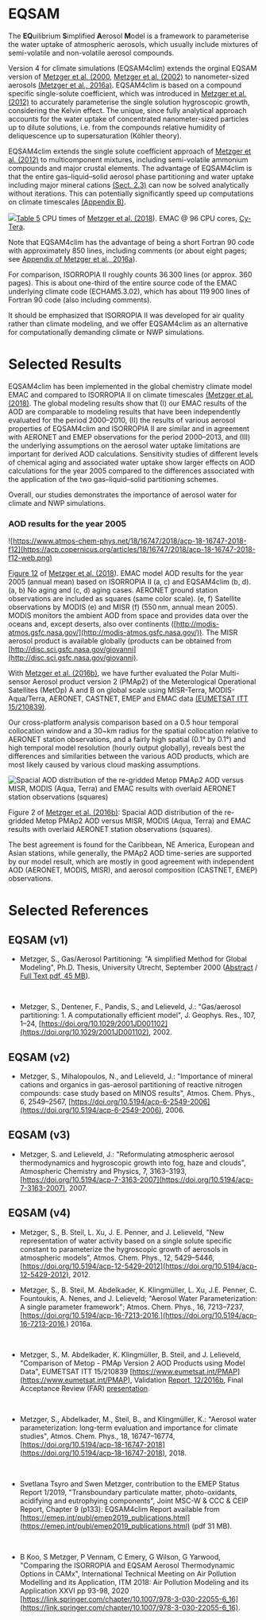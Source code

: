 # EQSAM

The **EQ**uilibrium **S**implified **A**erosol **M**odel is a framework to parameterise the water uptake of atmospheric aerosols, which usually include mixtures of semi-volatile and non-volatile aerosol compounds. 

Version 4 for climate simulations (EQSAM4clim) extends the orginal EQSAM version of [Metzger et al. (2000](https://dspace.library.uu.nl/handle/1874/646), [Metzger et al. (2002)](https://doi.org/10.1029/2001JD001102) to nanometer-sized aerosols [(Metzger et al., 2016a)](https://doi.org/10.5194/acp-16-7213-2016). EQSAM4clim is based on a compound specific single-solute coefficient, which was introduced in [Metzger et al. (2012)](https://doi.org/10.5194/acp-12-5429-2012) to accurately parameterise the single solution hygroscopic growth, considering the Kelvin effect. The unique, since fully analytical approach accounts for the water uptake of concentrated nanometer-sized particles up to dilute solutions, i.e. from the compounds relative humidity of deliquescence up to supersaturation (Köhler theory).  

EQSAM4clim extends the single solute coefficient approach of [Metzger et al. (2012)](https://doi.org/10.5194/acp-12-5429-2012) to multicomponent mixtures, including semi-volatile ammonium compounds and major crustal elements. The advantage of EQSAM4clim is that the entire gas–liquid–solid aerosol phase partitioning and water uptake including major mineral cations [(Sect. 2.3)](https://www.atmos-chem-phys.net/18/16747/2018/#Ch1.S2.SS3 "https://www.atmos-chem-phys.net/18/16747/2018/#Ch1.S2.SS3") can now be solved analytically without iterations. This can potentially  significantly speed up computations on climate timescales [(Appendix B)](https://www.atmos-chem-phys.net/18/16747/2018/#section8 "https://www.atmos-chem-phys.net/18/16747/2018/#section8").  

![](https://acp.copernicus.org/articles/18/16747/2018/acp-18-16747-2018-t05.png)[Table 5](https://www.atmos-chem-phys.net/18/16747/2018/#Ch1.T5)  CPU times of [Metzger et al. (2018](https://doi.org/10.5194/acp-18-16747-2018)). EMAC @ 96 CPU cores, [Cy-Tera](https://www.cyi.ac.cy/). 

Note that EQSAM4clim has the advantage of being a short Fortran 90 code with approximately 850 lines, including comments (or about eight pages; see [Appendix of Metzger et al., 2016a](https://doi.org/10.5194/acp-16-7213-2016)). 

For comparison, ISORROPIA II roughly counts 36 300 lines (or approx. 360 pages). This is about one-third of the entire source code of the EMAC underlying climate code (ECHAM5.3.02), which has about 119 900 lines of Fortran 90 code (also including comments). 

It should be emphasized that ISORROPIA II was developed for air quality rather than climate modeling, and we offer EQSAM4clim as an alternative for computationally demanding climate or NWP simulations.

# Selected Results

EQSAM4clim has been implemented in the global chemistry climate model EMAC and compared to ISORROPIA II on climate timescales [(Metzger et al. (2018)](https://doi.org/10.5194/acp-18-16747-2018). The global modeling results show that (I) our EMAC results of the AOD are comparable to modeling results that have been independently evaluated for the period 2000–2010, (II) the results of various aerosol properties of EQSAM4clim and ISORROPIA II are similar and in agreement with AERONET and EMEP observations for the period 2000–2013, and (III) the underlying assumptions on the aerosol water uptake limitations are important for derived AOD calculations. Sensitivity studies of different levels of chemical aging and associated water uptake show larger effects on AOD calculations for the year 2005 compared to the differences associated with the application of the two gas–liquid–solid partitioning schemes. 

Overall, our studies demonstrates the importance of aerosol water for climate and NWP simulations.

### AOD results for the year 2005
![https://www.atmos-chem-phys.net/18/16747/2018/acp-18-16747-2018-f12](https://acp.copernicus.org/articles/18/16747/2018/acp-18-16747-2018-f12-web.png)

[Figure 12](https://acp.copernicus.org/articles/18/16747/2018/acp-18-16747-2018-f12.jpg) of [Metzger et al. (2018](https://doi.org/10.5194/acp-18-16747-2018)). EMAC model AOD results for the year 2005 (annual mean) based on ISORROPIA II (a, c)  and EQSAM4clim (b, d). (a, b) No aging and  (c, d)  aging cases. AERONET ground station observations are included as squares (same color scale).  (e, f) Satellite observations by MODIS  (e)  and MISR (f)  (550 nm, annual mean 2005). MODIS monitors the ambient AOD from space and provides data over the oceans and, except deserts, also over continents ([http://modis-atmos.gsfc.nasa.gov/](http://modis-atmos.gsfc.nasa.gov/)). The MISR aerosol product is available globally (products can be obtained from [http://disc.sci.gsfc.nasa.gov/giovanni](http://disc.sci.gsfc.nasa.gov/giovanni). 

With [Metzger et al. (2016b)](https://www-cdn.eumetsat.int/files/2020-04/pdf_science_cal_val_pmap_presentation.pdf), we have further evaluated the Polar Multi-sensor Aerosol product version 2 (PMAp2) of the Meterological Operational Satellites (MetOp) A and B on global scale using MISR-Terra, MODIS-Aqua/Terra, AERONET, CASTNET, EMEP and EMAC data [(EUMETSAT ITT 15/210839)](https://www.eumetsat.int/PMAP). 

Our cross-platform analysis comparison based on a 0.5 hour temporal collocation window and a 30~km radius for the spatial collocation relative to AERONET station observations, and a fairly high spatial (0.1° by 0.1°) and high temporal model resolution (hourly output globally), reveals best the differences and similarities between the various AOD products, which are most likely caused by various cloud masking assumptions. 

![ Spacial AOD distribution of the re-gridded Metop PMAp2 AOD versus MISR, MODIS (Aqua, Terra) and EMAC results with overlaid AERONET station observations (squares)](https://www-cdn.eumetsat.int/files/2020-04/img_science_cal_val_pmap_2_lrg.jpg)

Figure 2 of [Metzger et al. (2016b)](https://www.eumetsat.int/PMAP): Spacial AOD distribution of the re-gridded Metop PMAp2 AOD versus MISR, MODIS (Aqua, Terra) and EMAC results with overlaid AERONET station observations (squares).

The best agreement is found for the Caribbean, NE America, European and Asian stations, while generally, the PMAp2 AOD time-series are supported by our model result, which are mostly in good agreement with independent AOD (AERONET, MODIS, MISR), and aerosol composition (CASTNET, EMEP) observations. 

# Selected References

## EQSAM (v1)
- Metzger, S., Gas/Aerosol Partitioning: "A simplified Method for Global Modeling", Ph.D. Thesis, University Utrecht, September 2000 ([Abstract](https://ui.adsabs.harvard.edu/abs/2000PhDT.......328M/abstract) / [Full Text pdf, 45 MB](https://dspace.library.uu.nl/handle/1874/646)).
 <br/>

- Metzger, S., Dentener, F., Pandis, S., and Lelieveld, J.: "Gas/aerosol partitioning: 1. A computationally efficient model", J. Geophys. Res., 107, 1–24, [https://doi.org/10.1029/2001JD001102](https://doi.org/10.1029/2001JD001102), 2002.

## EQSAM (v2)
- Metzger, S., Mihalopoulos, N., and Lelieveld, J.: "Importance of mineral cations and organics in gas-aerosol partitioning of reactive nitrogen compounds: case study based on MINOS results", Atmos. Chem. Phys., 6, 2549–2567, [https://doi.org/10.5194/acp-6-2549-2006](https://doi.org/10.5194/acp-6-2549-2006), 2006.

## EQSAM (v3)
-  Metzger, S. and Lelieveld, J.: "Reformulating atmospheric aerosol thermodynamics and hygroscopic growth into fog, haze and clouds", Atmospheric Chemistry and Physics, 7, 3163–3193, [https://doi.org/10.5194/acp-7-3163-2007](https://doi.org/10.5194/acp-7-3163-2007), 2007.

## EQSAM (v4)
- Metzger, S., B. Steil, L. Xu, J. E. Penner, and J. Lelieveld,  "New representation of water activity based on a single solute specific constant to parameterize the hygroscopic growth of aerosols in atmospheric models",  Atmos. Chem. Phys., 12, 5429–5446, [https://doi.org/10.5194/acp-12-5429-2012](https://doi.org/10.5194/acp-12-5429-2012), 2012.
  <br/>

- Metzger, S., B. Steil, M. Abdelkader, K. Klingmüller, L. Xu, J.E. Penner, C. Fountoukis,  A. Nenes, and J. Lelieveld; "Aerosol Water Parameterization: A single parameter framework";  Atmos. Chem. Phys., 16, 7213–7237, [https://doi.org/10.5194/acp-16-7213-2016,](https://doi.org/10.5194/acp-16-7213-2016,) 2016a.
 <br/>

- Metzger, S., M. Abdelkader, K. Klingmüller,  B. Steil, and J. Lelieveld, "Comparison of Metop - PMAp Version 2 AOD Products using Model Data", EUMETSAT ITT 15/210839 [https://www.eumetsat.int/PMAP](https://www.eumetsat.int/PMAP), Validation [Report, 12/2016b](https://www-cdn.eumetsat.int/files/2020-04/pdf_pmap_v2_model_comp.pdf), Final Acceptance Review (FAR) [presentation](https://www-cdn.eumetsat.int/files/2020-04/pdf_science_cal_val_pmap_presentation.pdf).
 <br/>
 
- Metzger, S., Abdelkader, M., Steil, B., and Klingmüller, K.: "Aerosol water parameterization: long-term evaluation and importance for climate studies",  Atmos. Chem. Phys., 18, 16747–16774, [https://doi.org/10.5194/acp-18-16747-2018](https://doi.org/10.5194/acp-18-16747-2018), 2018.
 <br/>
 
- Svetlana Tsyro and Swen Metzger, contribution to the EMEP Status Report 1/2019, "Transboundary particulate matter, photo-oxidants, acidifying and eutrophying components", Joint MSC-W & CCC & CEIP Report, Chapter 9 (p133): EQSAM4clim  Report available from [https://emep.int/publ/emep2019_publications.html](https://emep.int/publ/emep2019_publications.html) (pdf 31 MB).
 <br/>
 
- B Koo, S Metzger, P Vennam, C Emery, G Wilson, G Yarwood, "Comparing the ISORROPIA and EQSAM Aerosol Thermodynamic Options in CAMx", International Technical Meeting on Air Pollution Modelling and its Application,  ITM 2018: Air Pollution Modeling and its Application XXVI pp 93-98, 2020 [https://link.springer.com/chapter/10.1007/978-3-030-22055-6_16](https://link.springer.com/chapter/10.1007/978-3-030-22055-6_16).

